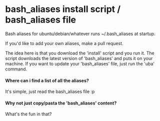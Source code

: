 # bash_aliases install script / bash_aliases file
Bash aliases for ubuntu/debian/whatever runs ~/.bash_aliases at startup.

If you'd like to add your own aliases, make a pull request.

The idea here is that you download the 'install' script and you run it. The script downloads the latest version of 'bash_aliases' and puts it on your machine. If you want to update your 'bash_aliases' file, just run the 'uba' command.

#### Where can i find a list of all the aliases?
It's simple, just read the bash_aliases file :p

#### Why not just copy/pasta the 'bash_aliases' content?
What's the fun in that?
